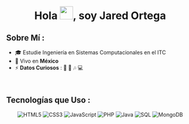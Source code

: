 
<h1 align="center">Hola <img src="https://media.giphy.com/media/hvRJCLFzcasrR4ia7z/giphy.gif" width="35">, soy Jared Ortega</h1>

## Sobre Mí :

- 🎓 Estudie Ingeniería en Sistemas Computacionales en el ITC
- 🏡 Vivo en **México**
- ⚡ **Datos Curiosos** : 🏀 🎤 🎶 💻

<br>


## Tecnologías que Uso :
<div align="center">
    <img src="https://img.shields.io/badge/HTML5-E34F26?style=flat-square&logo=html5&logoColor=white" alt="HTML5"/>
    <img src="https://img.shields.io/badge/CSS3-1572B6?style=flat-square&logo=css3&logoColor=white" alt="CSS3"/>
    <img src="https://img.shields.io/badge/JavaScript-F7DF1E?style=flat-square&logo=javascript&logoColor=black" alt="JavaScript"/>
    <img src="https://img.shields.io/badge/PHP-777BB4?style=flat-square&logo=php&logoColor=white" alt="PHP"/>
    <img src="https://img.shields.io/badge/Java-007396?style=flat-square&logo=java&logoColor=white" alt="Java"/>
    <img src="https://img.shields.io/badge/SQL-4479A1?style=flat-square&logo=postgresql&logoColor=white" alt="SQL"/>
    <img src="https://img.shields.io/badge/MongoDB-47A248?style=flat-square&logo=mongodb&logoColor=white" alt="MongoDB"/>
</div>

